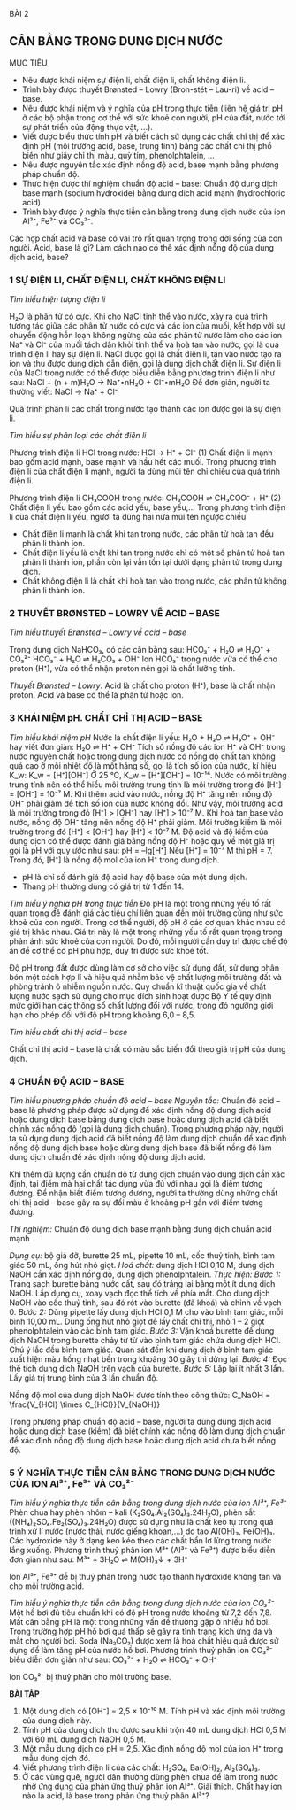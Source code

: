 BÀI 2

## CÂN BẰNG TRONG DUNG DỊCH NƯỚC

MỤC TIÊU
- Nêu được khái niệm sự điện li, chất điện li, chất không điện li.
- Trình bày được thuyết Brønsted – Lowry (Bron-stét – Lau-ri) về acid – base.
- Nêu được khái niệm và ý nghĩa của pH trong thực tiễn (liên hệ giá trị pH ở các bộ phận trong cơ thể với sức khoẻ con người, pH của đất, nước tới sự phát triển của động thực vật, ...).
- Viết được biểu thức tính pH và biết cách sử dụng các chất chỉ thị để xác định pH (môi trường acid, base, trung tính) bằng các chất chỉ thị phổ biến như giấy chỉ thị màu, quỳ tím, phenolphtalein, ...
- Nêu được nguyên tắc xác định nồng độ acid, base mạnh bằng phương pháp chuẩn độ.
- Thực hiện được thí nghiệm chuẩn độ acid – base: Chuẩn độ dung dịch base mạnh (sodium hydroxide) bằng dung dịch acid mạnh (hydrochloric acid).
- Trình bày được ý nghĩa thực tiễn cân bằng trong dung dịch nước của ion Al³⁺, Fe³⁺ và CO₃²⁻.

Các hợp chất acid và base có vai trò rất quan trọng trong đời sống của con người. Acid, base là gì? Làm cách nào có thể xác định nồng độ của dung dịch acid, base?

### 1 SỰ ĐIỆN LI, CHẤT ĐIỆN LI, CHẤT KHÔNG ĐIỆN LI

*Tìm hiểu hiện tượng điện li*

H₂O là phân tử có cực. Khi cho NaCl tinh thể vào nước, xảy ra quá trình tương tác giữa các phân tử nước có cực và các ion của muối, kết hợp với sự chuyển động hỗn loạn không ngừng của các phân tử nước làm cho các ion Na⁺ và Cl⁻ của muối tách dần khỏi tinh thể và hoà tan vào nước, gọi là quá trình điện li hay sự điện li. NaCl được gọi là chất điện li, tan vào nước tạo ra ion và thu được dung dịch dẫn điện, gọi là dung dịch chất điện li.
Sự điện li của NaCl trong nước có thể được biểu diễn bằng phương trình điện li như sau:
NaCl + (n + m)H₂O → Na⁺•nH₂O + Cl⁻•mH₂O
Để đơn giản, người ta thường viết:
NaCl → Na⁺ + Cl⁻

Quá trình phân li các chất trong nước tạo thành các ion được gọi là sự điện li.

*Tìm hiểu sự phân loại các chất điện li*

Phương trình điện li HCl trong nước:
HCl → H⁺ + Cl⁻ (1)
Chất điện li mạnh bao gồm acid mạnh, base mạnh và hầu hết các muối. Trong phương trình điện li của chất điện li mạnh, người ta dùng mũi tên chỉ chiều của quá trình điện li.

Phương trình điện li CH₃COOH trong nước:
CH₃COOH ⇌ CH₃COO⁻ + H⁺ (2)
Chất điện li yếu bao gồm các acid yếu, base yếu,... Trong phương trình điện li của chất điện li yếu, người ta dùng hai nửa mũi tên ngược chiều.

- Chất điện li mạnh là chất khi tan trong nước, các phân tử hoà tan đều phân li thành ion.
- Chất điện li yếu là chất khi tan trong nước chỉ có một số phân tử hoà tan phân li thành ion, phần còn lại vẫn tồn tại dưới dạng phân tử trong dung dịch.
- Chất không điện li là chất khi hoà tan vào trong nước, các phân tử không phân li thành ion.

### 2 THUYẾT BRØNSTED – LOWRY VỀ ACID – BASE

*Tìm hiểu thuyết Brønsted – Lowry về acid – base*

Trong dung dịch NaHCO₃, có các cân bằng sau:
HCO₃⁻ + H₂O ⇌ H₂O⁺ + CO₃²⁻
HCO₃⁻ + H₂O ⇌ H₂CO₃ + OH⁻
Ion HCO₃⁻ trong nước vừa có thể cho proton (H⁺), vừa có thể nhận proton nên gọi là chất lưỡng tính.

*Thuyết Brønsted – Lowry:* Acid là chất cho proton (H⁺), base là chất nhận proton. Acid và base có thể là phân tử hoặc ion.

### 3 KHÁI NIỆM pH. CHẤT CHỈ THỊ ACID – BASE

*Tìm hiểu khái niệm pH*
Nước là chất điện li yếu: H₂O + H₂O ⇌ H₃O⁺ + OH⁻
hay viết đơn giản: H₂O ⇌ H⁺ + OH⁻
Tích số nồng độ các ion H⁺ và OH⁻ trong nước nguyên chất hoặc trong dung dịch nước có nồng độ chất tan không quá cao ở môi nhiệt độ là một hằng số, gọi là tích số ion của nước, kí hiệu K_w:
K_w = [H⁺][OH⁻]
Ở 25 °C, K_w = [H⁺][OH⁻] = 10⁻¹⁴.
Nước có môi trường trung tính nên có thể hiểu môi trường trung tính là môi trường trong đó [H⁺] = [OH⁻] = 10⁻⁷ M.
Khi thêm acid vào nước, nồng độ H⁺ tăng nên nồng độ OH⁻ phải giảm để tích số ion của nước không đổi. Như vậy, môi trường acid là môi trường trong đó [H⁺] > [OH⁻] hay [H⁺] > 10⁻⁷ M.
Khi hoà tan base vào nước, nồng độ OH⁻ tăng nên nồng độ H⁺ phải giảm. Môi trường kiềm là môi trường trong đó [H⁺] < [OH⁻] hay [H⁺] < 10⁻⁷ M.
Độ acid và độ kiềm của dung dịch có thể được đánh giá bằng nồng độ H⁺ hoặc quy về một giá trị gọi là pH với quy ước như sau:
pH = –lg[H⁺]
Nếu [H⁺] = 10⁻⁷ M thì pH = 7.
Trong đó, [H⁺] là nồng độ mol của ion H⁺ trong dung dịch.

- pH là chỉ số đánh giá độ acid hay độ base của một dung dịch.
- Thang pH thường dùng có giá trị từ 1 đến 14.

*Tìm hiểu ý nghĩa pH trong thực tiễn*
Độ pH là một trong những yếu tố rất quan trọng để đánh giá các tiêu chí liên quan đến môi trường cũng như sức khoẻ của con người.
Trong cơ thể người, độ pH ở các cơ quan khác nhau có giá trị khác nhau. Giá trị này là một trong những yếu tố rất quan trọng trong phản ánh sức khoẻ của con người. Do đó, mỗi người cần duy trì được chế độ ăn để cơ thể có pH phù hợp, duy trì được sức khoẻ tốt.

Độ pH trong đất được dùng làm cơ sở cho việc sử dụng đất, sử dụng phân bón một cách hợp lí và hiệu quả nhằm bảo vệ chất lượng môi trường đất và phòng tránh ô nhiễm nguồn nước.
Quy chuẩn kĩ thuật quốc gia về chất lượng nước sạch sử dụng cho mục đích sinh hoạt được Bộ Y tế quy định mức giới hạn các thông số chất lượng đối với nước, trong đó ngưỡng giới hạn cho phép đối với độ pH trong khoảng 6,0 – 8,5.

*Tìm hiểu chất chỉ thị acid – base*

Chất chỉ thị acid – base là chất có màu sắc biến đổi theo giá trị pH của dung dịch.

### 4 CHUẨN ĐỘ ACID – BASE

*Tìm hiểu phương pháp chuẩn độ acid – base*
*Nguyên tắc:* Chuẩn độ acid – base là phương pháp được sử dụng để xác định nồng độ dung dịch acid hoặc dung dịch base bằng dung dịch base hoặc dung dịch acid đã biết chính xác nồng độ (gọi là dung dịch chuẩn). Trong phương pháp này, người ta sử dụng dung dịch acid đã biết nồng độ làm dung dịch chuẩn để xác định nồng độ dung dịch base hoặc dùng dung dịch base đã biết nồng độ làm dung dịch chuẩn để xác định nồng độ dung dịch acid.

Khi thêm đủ lượng cần chuẩn độ từ dung dịch chuẩn vào dung dịch cần xác định, tại điểm mà hai chất tác dụng vừa đủ với nhau gọi là điểm tương đương. Để nhận biết điểm tương đương, người ta thường dùng những chất chỉ thị acid – base gây ra sự đổi màu ở khoảng pH gần với điểm tương đương.

*Thí nghiệm:* Chuẩn độ dung dịch base mạnh bằng dung dịch chuẩn acid mạnh

*Dụng cụ:* bộ giá đỡ, burette 25 mL, pipette 10 mL, cốc thuỷ tinh, bình tam giác 50 mL, ống hút nhỏ giọt.
*Hoá chất:* dung dịch HCl 0,10 M, dung dịch NaOH cần xác định nồng độ, dung dịch phenolphtalein.
*Thực hiện:*
*Bước 1:* Tráng sạch burette bằng nước cất, sau đó tráng lại bằng một ít dung dịch NaOH. Lắp dụng cụ, xoay vạch đọc thể tích về phía mắt. Cho dung dịch NaOH vào cốc thuỷ tinh, sau đó rót vào burette (đã khoá) và chỉnh về vạch 0.
*Bước 2:* Dùng pipette lấy dung dịch HCl 0,1 M cho vào bình tam giác, mỗi bình 10,00 mL. Dùng ống hút nhỏ giọt để lấy chất chỉ thị, nhỏ 1 – 2 giọt phenolphtalein vào các bình tam giác.
*Bước 3:* Vặn khoá burette để dung dịch NaOH trong burette chảy từ từ vào bình tam giác chứa dung dịch HCl. Chú ý lắc đều bình tam giác. Quan sát đến khi dung dịch ở bình tam giác xuất hiện màu hồng nhạt bền trong khoảng 30 giây thì dừng lại.
*Bước 4:* Đọc thể tích dung dịch NaOH trên vạch của burette.
*Bước 5:* Lặp lại ít nhất 3 lần. Lấy giá trị trung bình của 3 lần chuẩn độ.

Nồng độ mol của dung dịch NaOH được tính theo công thức:
C_NaOH = \frac{V_{HCl} \times C_{HCl}}{V_{NaOH}}

Trong phương pháp chuẩn độ acid – base, người ta dùng dung dịch acid hoặc dung dịch base (kiềm) đã biết chính xác nồng độ làm dung dịch chuẩn để xác định nồng độ dung dịch base hoặc dung dịch acid chưa biết nồng độ.

### 5 Ý NGHĨA THỰC TIỄN CÂN BẰNG TRONG DUNG DỊCH NƯỚC CỦA ION Al³⁺, Fe³⁺ VÀ CO₃²⁻

*Tìm hiểu ý nghĩa thực tiễn cân bằng trong dung dịch nước của ion Al³⁺, Fe³⁺*
Phèn chua hay phèn nhôm – kali (K₂SO₄.Al₂(SO₄)₃.24H₂O), phèn sắt ((NH₄)₂SO₄.Fe₂(SO₄)₃.24H₂O) được sử dụng như là chất keo tụ trong quá trình xử lí nước (nước thải, nước giếng khoan,...) do tạo Al(OH)₃, Fe(OH)₃. Các hydroxide này ở dạng keo kéo theo các chất bẩn lơ lửng trong nước lắng xuống.
Phương trình thuỷ phân ion M³⁺ (Al³⁺ và Fe³⁺) được biểu diễn đơn giản như sau:
M³⁺ + 3H₂O ⇌ M(OH)₃↓ + 3H⁺

Ion Al³⁺, Fe³⁺ dễ bị thuỷ phân trong nước tạo thành hydroxide không tan và cho môi trường acid.

*Tìm hiểu ý nghĩa thực tiễn cân bằng trong dung dịch nước của ion CO₃²⁻*
Một hồ bơi đủ tiêu chuẩn khi có độ pH trong nước khoảng từ 7,2 đến 7,8. Mất cân bằng pH là một trong những vấn đề thường gặp ở nhiều hồ bơi. Trong trường hợp pH hồ bơi quá thấp sẽ gây ra tình trạng kích ứng da và mắt cho người bơi. Soda (Na₂CO₃) được xem là hoá chất hiệu quả được sử dụng để làm tăng pH của nước hồ bơi.
Phương trình thuỷ phân ion CO₃²⁻ biểu diễn đơn giản như sau:
CO₃²⁻ + H₂O ⇌ HCO₃⁻ + OH⁻

Ion CO₃²⁻ bị thuỷ phân cho môi trường base.

**BÀI TẬP**

1. Một dung dịch có [OH⁻] = 2,5 × 10⁻¹⁰ M. Tính pH và xác định môi trường của dung dịch này.
2. Tính pH của dung dịch thu được sau khi trộn 40 mL dung dịch HCl 0,5 M với 60 mL dung dịch NaOH 0,5 M.
3. Một mẫu dung dịch có pH = 2,5. Xác định nồng độ mol của ion H⁺ trong mẫu dung dịch đó.
4. Viết phương trình điện li của các chất: H₂SO₄, Ba(OH)₂, Al₂(SO₄)₃.
5. Ở các vùng quê, người dân thường dùng phèn chua để làm trong nước nhờ ứng dụng của phản ứng thuỷ phân ion Al³⁺. Giải thích. Chất hay ion nào là acid, là base trong phản ứng thuỷ phân Al³⁺?

